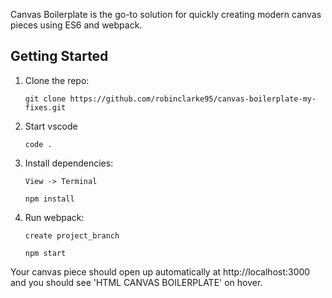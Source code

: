Canvas Boilerplate is the go-to solution for quickly creating modern canvas pieces using ES6 and webpack.

## Getting Started

1.  Clone the repo:

        git clone https://github.com/robinclarke95/canvas-boilerplate-my-fixes.git

2.  Start vscode

        code .

3.  Install dependencies:

        View -> Terminal
   
        npm install

4.  Run webpack:

        create project_branch

        npm start

Your canvas piece should open up automatically at http://localhost:3000 and you should see 'HTML CANVAS BOILERPLATE' on hover.
